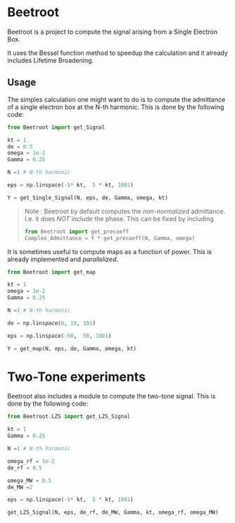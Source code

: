 # Beetroot
 
Beetroot is a project to compute the signal arising from a Single Electron Box.

It uses the Bessel function method to speedup the calculation and it already includes Lifetime Broadening.

## Usage

The simples calculation one might want to do is to compute the admittance of a single electron box at the N-th harmonic.
This is done by the following code:

```python
from Beetroot import get_Signal

kt = 1
de = 0.5
omega = 1e-2
Gamma = 0.25

N =1 # N-th harmonic

eps = np.linspace(-5* kt,  5 * kt, 1001)

Y = get_Single_Signal(N, eps, de, Gamma, omega, kt)
```

> Note : Beetroot by default computes the *non-normalized* admittance. I.e. it does *NOT* include the phase. This can be fixed by including
> ```python
> from Beetroot import get_precoeff
> Complex_Admittance = Y * get_precoeff(N, Gamma, omega)
> ```

It is sometimes useful to compute maps as a function of power. This is already implemented and *parallelized*.

```python
from Beetroot import get_map

kt = 1
omega = 1e-2
Gamma = 0.25

N =1 # N-th harmonic

de = np.linspace(0, 10, 101)

eps = np.linspace(-50,  50, 1001)

Y = get_map(N, eps, de, Gamma, omega, kt)
```

# Two-Tone experiments

Beetroot also includes a module to compute the two-tone signal. This is done by the following code:

```python
from Beetroot.LZS import get_LZS_Signal

kt = 1
Gamma = 0.25

N =1 # N-th harmonic

omega_rf = 1e-2
de_rf = 0.5

omega_MW = 0.5
de_MW =2

eps = np.linspace(-5* kt,  5 * kt, 1001)

get_LZS_Signal(N, eps, de_rf, de_MW, Gamma, kt, omega_rf, omega_MW)
```

<!-- Similarly, one can compute the two-tone map:

```python

kt = 1
Gamma = 0.25

N =1 # N-th harmonic

omega_rf = 1e-2
de_rf = 0.5

omega_MW = 0.5
de_MW =2

eps = np.linspace(-5* kt,  5 * kt, 1001)

``` -->